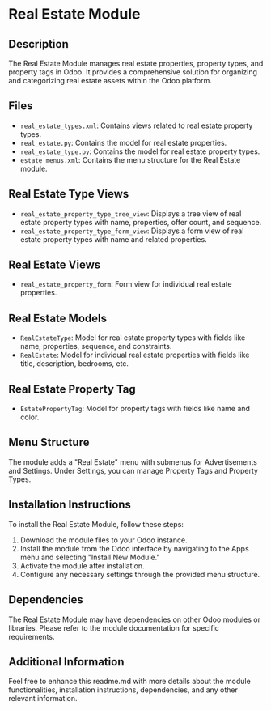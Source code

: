 # Real Estate Module

## Description
The Real Estate Module manages real estate properties, property types, and property tags in Odoo. It provides a comprehensive solution for organizing and categorizing real estate assets within the Odoo platform.

## Files
- `real_estate_types.xml`: Contains views related to real estate property types.
- `real_estate.py`: Contains the model for real estate properties.
- `real_estate_type.py`: Contains the model for real estate property types.
- `estate_menus.xml`: Contains the menu structure for the Real Estate module.

## Real Estate Type Views
- `real_estate_property_type_tree_view`: Displays a tree view of real estate property types with name, properties, offer count, and sequence.
- `real_estate_property_type_form_view`: Displays a form view of real estate property types with name and related properties.

## Real Estate Views
- `real_estate_property_form`: Form view for individual real estate properties.

## Real Estate Models
- `RealEstateType`: Model for real estate property types with fields like name, properties, sequence, and constraints.
- `RealEstate`: Model for individual real estate properties with fields like title, description, bedrooms, etc.

## Real Estate Property Tag
- `EstatePropertyTag`: Model for property tags with fields like name and color.

## Menu Structure
The module adds a "Real Estate" menu with submenus for Advertisements and Settings. Under Settings, you can manage Property Tags and Property Types.

## Installation Instructions
To install the Real Estate Module, follow these steps:
1. Download the module files to your Odoo instance.
2. Install the module from the Odoo interface by navigating to the Apps menu and selecting "Install New Module."
3. Activate the module after installation.
4. Configure any necessary settings through the provided menu structure.

## Dependencies
The Real Estate Module may have dependencies on other Odoo modules or libraries. Please refer to the module documentation for specific requirements.

## Additional Information
Feel free to enhance this readme.md with more details about the module functionalities, installation instructions, dependencies, and any other relevant information.

